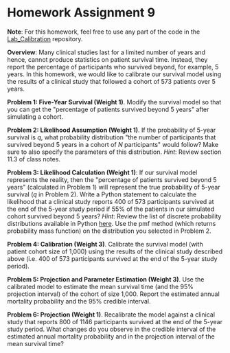 # Homework Assignment 9

**Note**: For this homework, feel free to use any part of the code in 
the [Lab_Calibration](https://github.com/HPM573/Lab_Calibration) repository. 

**Overview**:  Many clinical studies last for a limited number of years and hence, 
cannot produce statistics on patient survival time. 
Instead, they report the percentage of participants who survived beyond, for example, 5 years. 
In this homework, we would like to calibrate our survival model using the results of 
a clinical study that followed a cohort of 573 patients over 5 years. 

**Problem 1: Five-Year Survival (Weight 1)**. 
Modify the survival model so that you can get the 
"percentage of patients survived beyond 5 years" after simulating a cohort. 

**Problem 2: Likelihood Assumption (Weight 1)**. 
If the probability of 5-year survival is _q_, what probability distribution 
"the number of participants that survived beyond 5 years in a cohort of _N_ participants" would follow? 
Make sure to also specify the parameters of this distribution. 
_Hint_: Review section 11.3 of class notes.

**Problem 3: Likelihood Calculation (Weight 1)**: 
If our survival model represents the reality, then the 
"percentage of patients survived beyond 5 years" (calculated in Problem 1) 
will represent the true probability of 5-year survival (_q_ in Problem 2). 
Write a Python statement to calculate the likelihood that 
a clinical study reports 400 of 573 participants survived at the end of the 5-year study period 
if 55% of the patients in our simulated cohort survived beyond 5 years?
_Hint_: Review the list of discrete probability distributions available in Python 
[here](https://docs.scipy.org/doc/scipy/reference/stats.html). 
Use the pmf method (which returns probability mass function) on the distribution you selected in Problem 2. 

**Problem 4: Calibration (Weight 3)**. 
Calibrate the survival model (with patient cohort size of 1,000) 
using the results of the clinical study described above 
(i.e. 400 of 573 participants survived at the end of the 5-year study period). 

**Problem 5: Projection and Parameter Estimation (Weight 3)**. 
Use the calibrated model to estimate the mean survival time (and the 95% projection interval) of the cohort of size 1,000. 
Report the estimated annual mortality probability and the 95% credible interval. 

**Problem 6: Projection (Weight 1)**. 
Recalibrate the model against a clinical study that reports 800 of 1146 participants 
survived at the end of the 5-year study period. 
What changes do you observe in the credible interval of the estimated annual mortality probability 
and in the projection interval of the mean survival time? 
